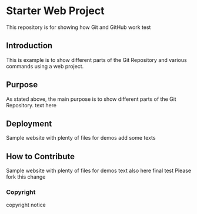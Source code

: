 # Starter Web Project
This repository is for showing how Git and GitHub work
test
## Introduction
This is example is to show different parts of the Git Repository and various commands using a web project.

## Purpose
As stated above, the main purpose is to show different parts of the Git Repository.
text here
## Deployment
Sample website with plenty of files for demos
add some texts
## How to Contribute
Sample website with plenty of files for demos
text also here
final test
Please fork this change

### Copyright
copyright notice
